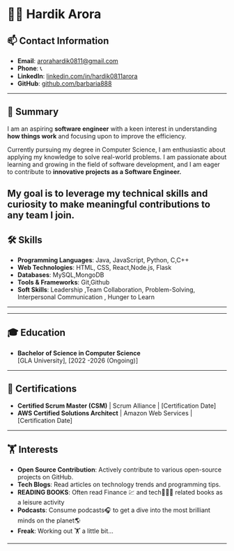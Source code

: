 # 👨‍💻 Hardik Arora

## 📫 Contact Information
- **Email**: arorahardik0811@gmail.com
- **Phone**: 📞 
- **LinkedIn**: [linkedin.com/in/hardik0811arora](https://www.linkedin.com/in/hardik0811arora/)
- **GitHub**: [github.com/barbaria888](https://github.com/barbaria88)

---

## 💼 Summary
I am an aspiring **software engineer** with a keen interest in understanding **how things work** and  focusing upon to improve the efficiency.

 Currently pursuing my degree in Computer Science, I am enthusiastic about applying my knowledge to solve real-world problems.
 I am passionate about learning and growing in the field of software development, and I am eager to contribute to **innovative projects as a Software Engineer.**

 **My goal is to leverage my technical skills and curiosity to make meaningful contributions to any team I join.**
---

## 🛠️ Skills
- **Programming Languages**: Java, JavaScript, Python, C,C++
- **Web Technologies**: HTML, CSS, React,Node.js, Flask
- **Databases**: MySQL,MongoDB 
- **Tools & Frameworks**: Git,Github 
- **Soft Skills**: Leadership  ,Team Collaboration, Problem-Solving, Interpersonal Communication , Hunger to Learn

---

---

## 🎓 Education
- **Bachelor of Science in Computer Science**  
  [GLA University], [2022 -2026 (Ongoing)]
  

---

## 📜 Certifications
- **Certified Scrum Master (CSM)** | Scrum Alliance | [Certification Date]
- **AWS Certified Solutions Architect** | Amazon Web Services | [Certification Date]

---

## 🏋 Interests
- **Open Source Contribution**: Actively contribute to various open-source projects on GitHub.
- **Tech Blogs**: Read articles on technology trends and programming tips.
- **READING BOOKS**: Often read Finance 💹 and tech👨🏻‍💻 related books as a leisure activity 
- **Podcasts**: Consume podcasts🎧 to get a dive into the most brilliant minds on the planet🌎
- **Freak**: Working out 🏋 a little bit...
---
